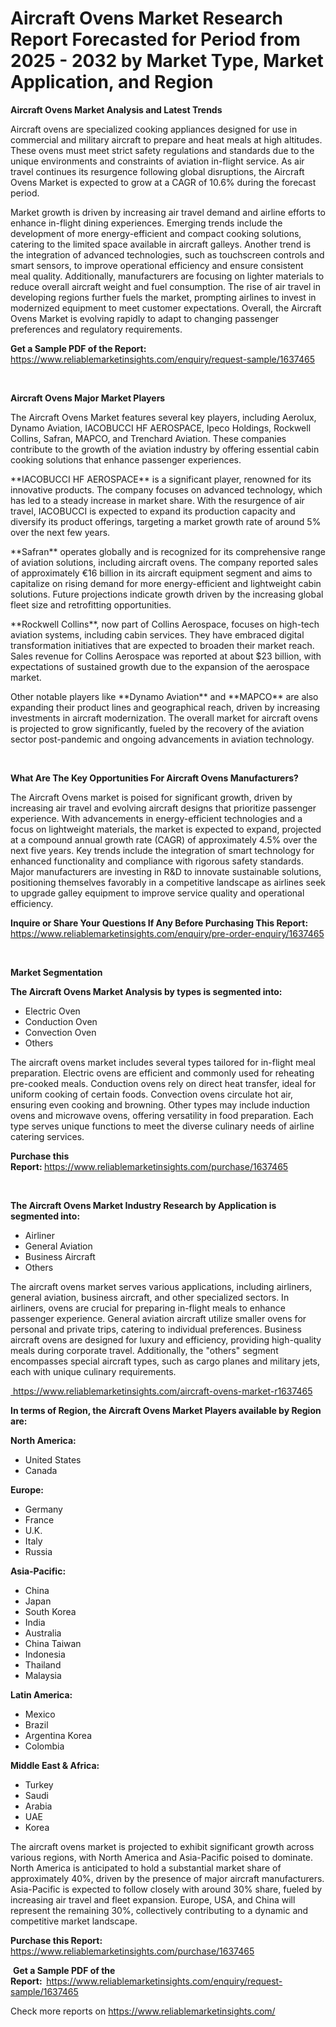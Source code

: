 <p><h1>Aircraft Ovens Market Research Report Forecasted for Period from 2025 -  2032 by Market Type, Market Application, and Region</h1></p><p><strong>Aircraft Ovens Market Analysis and Latest Trends</strong></p>
<p><p>Aircraft ovens are specialized cooking appliances designed for use in commercial and military aircraft to prepare and heat meals at high altitudes. These ovens must meet strict safety regulations and standards due to the unique environments and constraints of aviation in-flight service. As air travel continues its resurgence following global disruptions, the Aircraft Ovens Market is expected to grow at a CAGR of 10.6% during the forecast period. </p><p>Market growth is driven by increasing air travel demand and airline efforts to enhance in-flight dining experiences. Emerging trends include the development of more energy-efficient and compact cooking solutions, catering to the limited space available in aircraft galleys. Another trend is the integration of advanced technologies, such as touchscreen controls and smart sensors, to improve operational efficiency and ensure consistent meal quality. Additionally, manufacturers are focusing on lighter materials to reduce overall aircraft weight and fuel consumption. The rise of air travel in developing regions further fuels the market, prompting airlines to invest in modernized equipment to meet customer expectations. Overall, the Aircraft Ovens Market is evolving rapidly to adapt to changing passenger preferences and regulatory requirements.</p></p>
<p><strong>Get a Sample PDF of the Report:&nbsp;</strong> <a href="https://www.reliablemarketinsights.com/enquiry/request-sample/1637465?utm_campaign=2669&utm_medium=2&utm_source=Github&utm_content=ia&utm_term=08042025&utm_id=aircraft-ovens">https://www.reliablemarketinsights.com/enquiry/request-sample/1637465</a></p>
<p>&nbsp;</p>
<p><strong>Aircraft Ovens Major Market Players</strong></p>
<p><p>The Aircraft Ovens Market features several key players, including Aerolux, Dynamo Aviation, IACOBUCCI HF AEROSPACE, Ipeco Holdings, Rockwell Collins, Safran, MAPCO, and Trenchard Aviation. These companies contribute to the growth of the aviation industry by offering essential cabin cooking solutions that enhance passenger experiences.</p><p>**IACOBUCCI HF AEROSPACE** is a significant player, renowned for its innovative products. The company focuses on advanced technology, which has led to a steady increase in market share. With the resurgence of air travel, IACOBUCCI is expected to expand its production capacity and diversify its product offerings, targeting a market growth rate of around 5% over the next few years.</p><p>**Safran** operates globally and is recognized for its comprehensive range of aviation solutions, including aircraft ovens. The company reported sales of approximately €16 billion in its aircraft equipment segment and aims to capitalize on rising demand for more energy-efficient and lightweight cabin solutions. Future projections indicate growth driven by the increasing global fleet size and retrofitting opportunities.</p><p>**Rockwell Collins**, now part of Collins Aerospace, focuses on high-tech aviation systems, including cabin services. They have embraced digital transformation initiatives that are expected to broaden their market reach. Sales revenue for Collins Aerospace was reported at about $23 billion, with expectations of sustained growth due to the expansion of the aerospace market.</p><p>Other notable players like **Dynamo Aviation** and **MAPCO** are also expanding their product lines and geographical reach, driven by increasing investments in aircraft modernization. The overall market for aircraft ovens is projected to grow significantly, fueled by the recovery of the aviation sector post-pandemic and ongoing advancements in aviation technology.</p></p>
<p>&nbsp;</p>
<p><strong>What Are The Key Opportunities For Aircraft Ovens Manufacturers?</strong></p>
<p><p>The Aircraft Ovens market is poised for significant growth, driven by increasing air travel and evolving aircraft designs that prioritize passenger experience. With advancements in energy-efficient technologies and a focus on lightweight materials, the market is expected to expand, projected at a compound annual growth rate (CAGR) of approximately 4.5% over the next five years. Key trends include the integration of smart technology for enhanced functionality and compliance with rigorous safety standards. Major manufacturers are investing in R&D to innovate sustainable solutions, positioning themselves favorably in a competitive landscape as airlines seek to upgrade galley equipment to improve service quality and operational efficiency.</p></p>
<p><strong>Inquire or Share Your Questions If Any Before Purchasing This Report:</strong> <a href="https://www.reliablemarketinsights.com/enquiry/pre-order-enquiry/1637465?utm_campaign=2669&utm_medium=2&utm_source=Github&utm_content=ia&utm_term=08042025&utm_id=aircraft-ovens">https://www.reliablemarketinsights.com/enquiry/pre-order-enquiry/1637465</a></p>
<p>&nbsp;</p>
<p><strong>Market Segmentation</strong></p>
<p><strong>The Aircraft Ovens Market Analysis by types is segmented into:</strong></p>
<p><ul><li>Electric Oven</li><li>Conduction Oven</li><li>Convection Oven</li><li>Others</li></ul></p>
<p><p>The aircraft ovens market includes several types tailored for in-flight meal preparation. Electric ovens are efficient and commonly used for reheating pre-cooked meals. Conduction ovens rely on direct heat transfer, ideal for uniform cooking of certain foods. Convection ovens circulate hot air, ensuring even cooking and browning. Other types may include induction ovens and microwave ovens, offering versatility in food preparation. Each type serves unique functions to meet the diverse culinary needs of airline catering services.</p></p>
<p><strong>Purchase this Report:&nbsp;</strong><a href="https://www.reliablemarketinsights.com/purchase/1637465?utm_campaign=2669&utm_medium=2&utm_source=Github&utm_content=ia&utm_term=08042025&utm_id=aircraft-ovens">https://www.reliablemarketinsights.com/purchase/1637465</a></p>
<p>&nbsp;</p>
<p><strong>The Aircraft Ovens Market Industry Research by Application is segmented into:</strong></p>
<p><ul><li>Airliner</li><li>General Aviation</li><li>Business Aircraft</li><li>Others</li></ul></p>
<p><p>The aircraft ovens market serves various applications, including airliners, general aviation, business aircraft, and other specialized sectors. In airliners, ovens are crucial for preparing in-flight meals to enhance passenger experience. General aviation aircraft utilize smaller ovens for personal and private trips, catering to individual preferences. Business aircraft ovens are designed for luxury and efficiency, providing high-quality meals during corporate travel. Additionally, the "others" segment encompasses special aircraft types, such as cargo planes and military jets, each with unique culinary requirements.</p></p>
<p><a href="https://www.reliablemarketinsights.com/aircraft-ovens-market-r1637465?utm_campaign=2669&utm_medium=2&utm_source=Github&utm_content=ia&utm_term=08042025&utm_id=aircraft-ovens">&nbsp;https://www.reliablemarketinsights.com/aircraft-ovens-market-r1637465</a></p>
<p><strong>In terms of Region, the Aircraft Ovens Market Players available by Region are:</strong></p>
<p>
    <p> <strong> North America: </strong>
        <ul>
            <li>United States</li>
            <li>Canada</li>
        </ul>
        </p> 
    <p> <strong> Europe: </strong>
        <ul>
            <li>Germany</li>
            <li>France</li>
            <li>U.K.</li>
            <li>Italy</li>
            <li>Russia</li>
        </ul>
        </p> 
    <p> <strong> Asia-Pacific: </strong>
        <ul>
            <li>China</li>
            <li>Japan</li>
            <li>South Korea</li>
            <li>India</li>
            <li>Australia</li>
            <li>China Taiwan</li>
            <li>Indonesia</li>
            <li>Thailand</li>
            <li>Malaysia</li>
        </ul>
        </p> 
    <p> <strong> Latin America: </strong>
        <ul>
            <li>Mexico</li>
            <li>Brazil</li>
            <li>Argentina Korea</li>
            <li>Colombia</li>
        </ul>
        </p> 
    <p> <strong> Middle East & Africa: </strong>
        <ul>
            <li>Turkey</li>
            <li>Saudi</li>
            <li>Arabia</li>
            <li>UAE</li>
            <li>Korea</li>
        </ul>
    </p>
    </p>
<p><p>The aircraft ovens market is projected to exhibit significant growth across various regions, with North America and Asia-Pacific poised to dominate. North America is anticipated to hold a substantial market share of approximately 40%, driven by the presence of major aircraft manufacturers. Asia-Pacific is expected to follow closely with around 30% share, fueled by increasing air travel and fleet expansion. Europe, USA, and China will represent the remaining 30%, collectively contributing to a dynamic and competitive market landscape.</p></p>
<p><strong>Purchase this Report: </strong><a href="https://www.reliablemarketinsights.com/purchase/1637465?utm_campaign=2669&utm_medium=2&utm_source=Github&utm_content=ia&utm_term=08042025&utm_id=aircraft-ovens">https://www.reliablemarketinsights.com/purchase/1637465</a></p>
<p>&nbsp;<strong>Get a Sample PDF of the Report:&nbsp;&nbsp;</strong><a href="https://www.reliablemarketinsights.com/enquiry/request-sample/1637465?utm_campaign=2669&utm_medium=2&utm_source=Github&utm_content=ia&utm_term=08042025&utm_id=aircraft-ovens">https://www.reliablemarketinsights.com/enquiry/request-sample/1637465</a></p>
<p><strong></strong></p>
<p>Check more reports on <a href="https://www.reliablemarketinsights.com/?utm_campaign=2669&utm_medium=2&utm_source=Github&utm_content=ia&utm_term=08042025&utm_id=aircraft-ovens">https://www.reliablemarketinsights.com/</a></p>